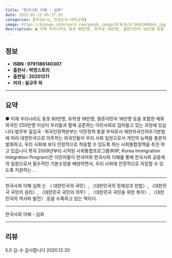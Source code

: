```yaml
---
title: "한국사회 이해 - 심화"
date: 2021-05-12 05:17:55
categories: [국내도서, 전공도서-대학교재]
image: https://bimage.interpark.com/goods_image/0/8/6/4/344190864s.jpg
description: ● 이제 우리나라도 동포 80만명, 유학생 18만명, 결혼이민자 16만명 등을 포함한 체류 외국인 250만명 이상이 우리들과 함께 공존하는 이민사회로 접어들고 있는 과정에 있습니다.법무부 출입국 · 외국인정책본부는 이민정책 총괄 부처로서 재한외국인처우기본법에 따라 대한민국으로 이주하는
---
```


## **정보**

- **ISBN : 9791186140307**
- **출판사 : 박영스토리**
- **출판일 : 20201211**
- **저자 : 설규주 외**

------



## **요약**

●  이제 우리나라도 동포 80만명, 유학생 18만명, 결혼이민자 16만명 등을 포함한 체류 외국인 250만명 이상이 우리들과 함께 공존하는 이민사회로 접어들고 있는 과정에 있습니다.법무부 출입국 · 외국인정책본부는 이민정책 총괄 부처로서 재한외국인처우기본법에 따라 대한민국으로 이주하는 외국인들이 우리 사회 일원으로서 개인의 능력을 충분히 발휘하고, 우리 사회에 보다 안정적으로 적응할 수 있도록 하는 사회통합정책을 추진 하고 있습니다.특히 2009년부터 시작된 사회통합프로그램(KIIP, Korea Immigration  Integration Program)은 이민자들이 한국어와 한국사회 이해를 통해 한국사회 공동체의 일원으로서 필수적인 기본소양을 배양하면서, 우리 사회에 안정적으로 자립할 수 있도록 지원하는...

------

한국사회 이해 심화 는 〈 대한민국의 국민〉, 〈대한민국의 정체성과 헌법〉, 〈대한민국 국민의 권리〉, 〈대한민국 국민의 의무〉, 〈대한민국 국민을 위한 복지〉, 〈대한민국의 역사와 발전〉 등을 수록하고 있는 책이다.

------


한국사회 이해 - 심화 

------


## **리뷰** 

5.0 김-수 감사합니다  2020.12.20 <br/>